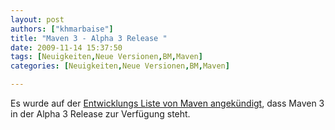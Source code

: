 ```yaml
---
layout: post
authors: ["khmarbaise"]
title: "Maven 3 - Alpha 3 Release "
date: 2009-11-14 15:37:50
tags: [Neuigkeiten,Neue Versionen,BM,Maven]
categories: [Neuigkeiten,Neue Versionen,BM,Maven]

---
```

Es wurde auf der <a href="http://old.nabble.com/-ANN--Apache-Maven-3.0-alpha-3-Released-td26335964.html">Entwicklungs Liste von Maven angekündigt</a>, dass Maven 3 in der Alpha 3 Release zur Verfügung steht.

